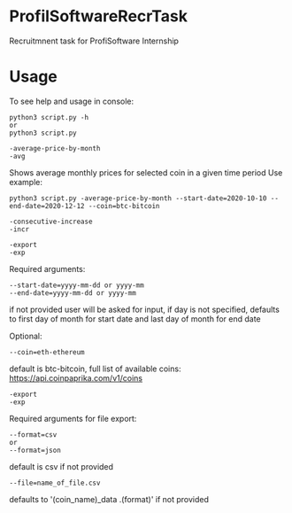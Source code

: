# ProfilSoftwareRecrTask
Recruitmnent task for ProfiSoftware Internship

# Usage

To see help and usage in console:
```
python3 script.py -h
or
python3 script.py
```
```
-average-price-by-month
-avg 
```
Shows average monthly prices for selected coin in a given time period
Use example:
```
python3 script.py -average-price-by-month --start-date=2020-10-10 --end-date=2020-12-12 --coin=btc-bitcoin
```
```
-consecutive-increase
-incr
```

```
-export
-exp
```

Required arguments:
```
--start-date=yyyy-mm-dd or yyyy-mm
--end-date=yyyy-mm-dd or yyyy-mm
```
if not provided user will be asked for input,
if day is not specified, defaults to first day of month for start date and last day of month for end date

Optional:
```
--coin=eth-ethereum
```
default is btc-bitcoin,
full list of available coins: https://api.coinpaprika.com/v1/coins

```
-export
-exp
```
Required arguments for file export:
```
--format=csv
or
--format=json
```
default is csv if not provided

```
--file=name_of_file.csv
```
defaults to '(coin_name)_data .(format)' if not provided

